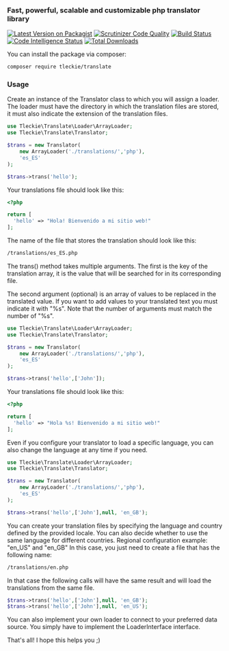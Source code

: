 ### Fast, powerful, scalable and customizable php translator library

[![Latest Version on Packagist](https://img.shields.io/packagist/v/tleckie/translate.svg?style=flat-square)](https://packagist.org/packages/tleckie/translate)
[![Scrutinizer Code Quality](https://scrutinizer-ci.com/g/teodoroleckie/translate/badges/quality-score.png?b=main)](https://scrutinizer-ci.com/g/teodoroleckie/translate/?branch=main)
[![Build Status](https://scrutinizer-ci.com/g/teodoroleckie/translate/badges/build.png?b=main)](https://scrutinizer-ci.com/g/teodoroleckie/translate/build-status/main)
[![Code Intelligence Status](https://scrutinizer-ci.com/g/teodoroleckie/translate/badges/code-intelligence.svg?b=main)](https://scrutinizer-ci.com/code-intelligence)
[![Total Downloads](https://img.shields.io/packagist/dt/tleckie/translate.svg?style=flat-square)](https://packagist.org/packages/tleckie/translate)

You can install the package via composer:

```bash
composer require tleckie/translate
```

### Usage

Create an instance of the Translator class to which you will assign a loader. 
The loader must have the directory in which the translation files are stored, 
it must also indicate the extension of the translation files.


```php
use Tleckie\Translate\Loader\ArrayLoader;
use Tleckie\Translate\Translator;

$trans = new Translator(
    new ArrayLoader('./translations/','php'),
    'es_ES'
);

$trans->trans('hello');

```
Your translations file should look like this:

```php
<?php

return [
  'hello' => "Hola! Bienvenido a mi sitio web!"
];
```

The name of the file that stores the translation should look like this:

```bash
/translations/es_ES.php
```
The trans() method takes multiple arguments. The first is the key of the translation 
array, it is the value that will be searched for in its corresponding file.

The second argument (optional) is an array of values to be replaced in the translated value. 
If you want to add values to your translated text you must indicate it with "%s".
Note that the number of arguments must match the number of "%s".

```php
use Tleckie\Translate\Loader\ArrayLoader;
use Tleckie\Translate\Translator;

$trans = new Translator(
    new ArrayLoader('./translations/','php'),
    'es_ES'
);

$trans->trans('hello',['John']);

```

Your translations file should look like this:

```php
<?php

return [
  'hello' => "Hola %s! Bienvenido a mi sitio web!"
];
```

Even if you configure your translator to load a specific language, 
you can also change the language at any time if you need.

```php
use Tleckie\Translate\Loader\ArrayLoader;
use Tleckie\Translate\Translator;

$trans = new Translator(
    new ArrayLoader('./translations/','php'),
    'es_ES'
);

$trans->trans('hello',['John'],null, 'en_GB');

```

You can create your translation files by specifying the language and country defined 
by the provided locale. You can also decide whether to use the same language for different countries.
Regional configuration example:
"en_US" and "en_GB"
In this case, you just need to create a file that has the following name:

```bash
/translations/en.php
```

In that case the following calls will have the same result and will load the translations from the same file.
```php
$trans->trans('hello',['John'],null, 'en_GB');
$trans->trans('hello',['John'],null, 'en_US');
```

You can also implement your own loader to connect to your preferred data source. 
You simply have to implement the LoaderInterface interface.


That's all! I hope this helps you ;)